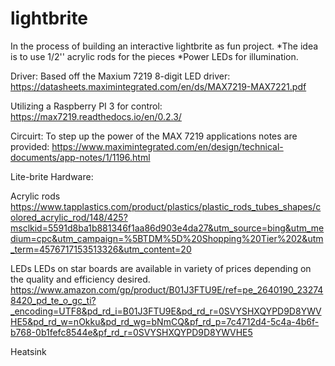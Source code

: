 # lightbrite
In the process of building an interactive lightbrite as fun project.
*The idea is to use 1/2'' acrylic rods for the pieces 
*Power LEDs for illumination. 

Driver:
Based off the Maxium 7219 8-digit LED driver:
https://datasheets.maximintegrated.com/en/ds/MAX7219-MAX7221.pdf

Utilizing a Raspberry PI 3 for control:
https://max7219.readthedocs.io/en/0.2.3/


Circuirt:
To step up the power of the MAX 7219 applications notes are provided:
https://www.maximintegrated.com/en/design/technical-documents/app-notes/1/1196.html


Lite-brite Hardware:

Acrylic rods
https://www.tapplastics.com/product/plastics/plastic_rods_tubes_shapes/colored_acrylic_rod/148/425?msclkid=5591d8ba1b881346f1aa86d903e4da27&utm_source=bing&utm_medium=cpc&utm_campaign=%5BTDM%5D%20Shopping%20Tier%202&utm_term=4576717153513326&utm_content=20

LEDs
LEDs on star boards are available in variety of prices depending on the quality and efficiency desired.
https://www.amazon.com/gp/product/B01J3FTU9E/ref=pe_2640190_232748420_pd_te_o_gc_ti?_encoding=UTF8&pd_rd_i=B01J3FTU9E&pd_rd_r=0SVYSHXQYPD9D8YWVHE5&pd_rd_w=nOkku&pd_rd_wg=bNmCQ&pf_rd_p=7c4712d4-5c4a-4b6f-b768-0b1fefc8544e&pf_rd_r=0SVYSHXQYPD9D8YWVHE5


Heatsink



